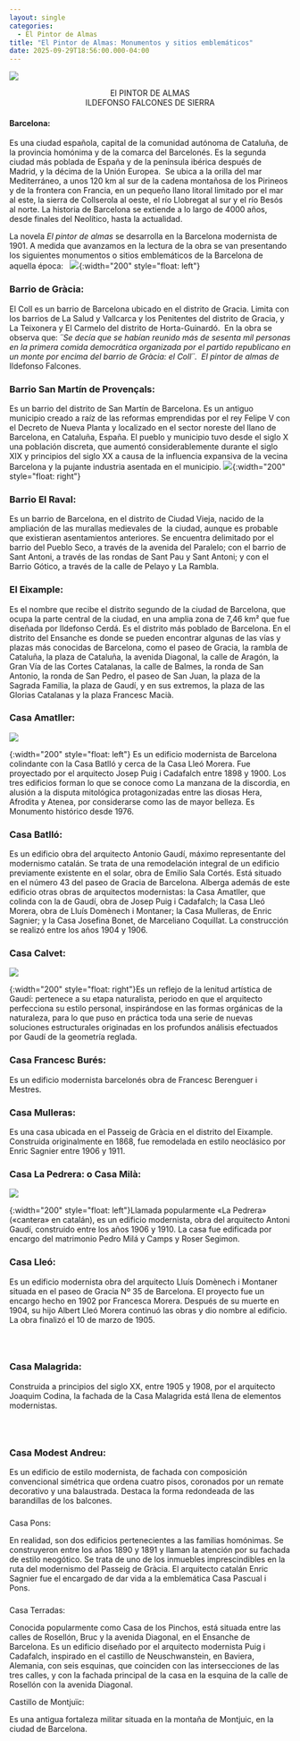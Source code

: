 ```yaml
---
layout: single
categories:
  - El Pintor de Almas
title: "El Pintor de Almas: Monumentos y sitios emblemáticos"
date: 2025-09-29T18:56:00.000-04:00
---
```

![](/assets/img/banner-el-pintor-de-almas.png)

<center>El PINTOR DE ALMAS</center> 
<center>ILDEFONSO FALCONES DE SIERRA</center>

#### Barcelona:

Es una ciudad española, capital de la comunidad autónoma de Cataluña, de la provincia homónima y de la comarca del Barcelonés. Es la segunda ciudad más poblada de España y de la península ibérica después de Madrid, y la décima de la Unión Europea.  Se ubica a la orilla del mar Mediterráneo, a unos 120 km al sur de la cadena montañosa de los Pirineos y de la frontera con Francia, en un pequeño llano litoral limitado por el mar al este, la sierra de Collserola al oeste, el río Llobregat al sur y el río Besós al norte. La historia de Barcelona se extiende a lo largo de 4000 años, desde finales del Neolítico, hasta la actualidad. 

La novela *El pintor de almas* se desarrolla en la Barcelona modernista de 1901. A medida que avanzamos en la lectura de la obra se van presentando los siguientes monumentos o sitios emblemáticos de la Barcelona de aquella época:  
![](/assets/img/barrios-de-gracias-barcelona.jpg){:width="200" style="float: left"} 

### Barrio de Gràcia:

El Coll es un barrio de Barcelona ubicado en el distrito de Gracia. Limita con los barrios de La Salud y Vallcarca y los Penitentes del distrito de Gracia, y La Teixonera y El Carmelo del distrito de Horta-Guinardó.  En la obra se observa que: *´´*Se decía que se habían reunido más de sesenta mil personas en la primera comida democrática organizada por el partido republicano en un monte por encima del barrio de Gràcia: el Coll*´´*.  *El pintor de almas de* Ildefonso Falcones.

### Barrio San Martín de Provençals:

Es un barrio del distrito de San Martín de Barcelona. Es un antiguo municipio creado a raíz de las reformas emprendidas por el rey Felipe V con el Decreto de Nueva Planta y localizado en el sector noreste del llano de Barcelona, en Cataluña, España. El pueblo y
municipio tuvo desde el siglo X una población discreta, que aumentó considerablemente durante el siglo XIX y principios del siglo XX a causa de la influencia expansiva de la vecina Barcelona y la pujante industria asentada en el municipio.
![](/assets/img/barrio-el-rabal.jpg){:width="200" style="float: right"}

### Barrio El Raval:

Es un barrio de Barcelona, en el distrito de Ciudad Vieja, nacido de la ampliación de las murallas medievales de  la ciudad, aunque es probable que existieran asentamientos anteriores. Se encuentra delimitado por el barrio del Pueblo Seco, a través de la avenida del Paralelo; con el barrio de Sant Antoni, a través de las rondas de Sant Pau y Sant Antoni; y con el Barrio Gótico, a través de la calle de Pelayo y La Rambla. 

### El Eixample:

Es el nombre que recibe el distrito segundo de la ciudad de Barcelona, que ocupa la parte central de la ciudad, en una amplia zona de 7,46 km² que fue diseñada por Ildefonso Cerdá. Es el distrito más poblado de Barcelona. En el distrito del Ensanche es donde se pueden encontrar algunas de las vías y plazas más conocidas de Barcelona, como el paseo de Gracia, la rambla de Cataluña, la plaza de Cataluña, la avenida Diagonal, la calle de Aragón, la Gran Vía de las Cortes Catalanas, la calle de Balmes, la ronda de San Antonio, la ronda de San Pedro, el paseo de San Juan, la plaza de la Sagrada Familia, la plaza de Gaudí, y en sus extremos, la plaza de las Glorias Catalanas y la plaza Francesc Macià.

### Casa Amatller:

![](/assets/img/casa-amallet.jpg)

{:width="200" style="float: left"} Es un edificio modernista de Barcelona colindante con la Casa Batlló y cerca de la Casa Lleó Morera. Fue proyectado por el arquitecto Josep Puig i Cadafalch entre 1898 y 1900. Los tres edificios forman lo que se conoce como La manzana de la discordia, en alusión a la disputa mitológica protagonizadas entre las diosas Hera, Afrodita y Atenea, por
considerarse como las de mayor belleza. Es Monumento histórico desde 1976.

### Casa Batlló:

Es un edificio obra del arquitecto Antonio Gaudí, máximo representante del modernismo catalán. Se trata de una remodelación integral de un edificio previamente existente en el solar, obra de Emilio Sala Cortés. Está situado en el número 43 del paseo de Gracia de
Barcelona. Alberga además de este edificio otras obras de arquitectos modernistas: la Casa Amatller, que colinda con la de Gaudí, obra de Josep Puig i Cadafalch; la Casa Lleó Morera, obra de Lluís Domènech i Montaner; la Casa Mulleras, de Enric Sagnier; y la Casa Josefina Bonet, de Marceliano Coquillat. La construcción se realizó entre los años 1904 y 1906.​

### Casa Calvet: 

![](/assets/img/casa-calvet.jpg)

 {:width="200" style="float: right"}Es un reflejo de la lenitud artística de Gaudí: pertenece a su etapa naturalista, periodo en que el arquitecto perfecciona su estilo personal, inspirándose en las formas orgánicas de la naturaleza, para lo que puso en práctica toda una serie de nuevas soluciones estructurales originadas en los profundos análisis efectuados por Gaudí de la geometría reglada.

### Casa Francesc Burés: 

Es un edificio modernista barcelonés obra de Francesc Berenguer i Mestres.

### Casa Mulleras:

Es una casa ubicada en el Passeig de Gràcia en el distrito del Eixample. Construida originalmente en 1868, fue remodelada en estilo neoclásico por Enric Sagnier entre 1906 y 1911.

### Casa La Pedrera: o Casa Milà:

![](/assets/img/casa-la-pedrera.jpg)

{:width="200" style="float: left"}Llamada popularmente «La Pedrera» («cantera» en catalán), es un edificio modernista,​ obra del arquitecto Antoni Gaudí, construido entre los años 1906 y 1910. La casa fue edificada por encargo del matrimonio Pedro Milá y Camps y Roser Segimon.

### Casa Lleó: 

Es un edificio modernista obra del arquitecto Lluís Domènech i Montaner situada en el paseo de Gracia Nº 35 de Barcelona. El proyecto fue un encargo hecho en 1902 por Francesca Morera. Después de su muerte en 1904, su hijo Albert Lleó Morera continuó las obras y dio nombre al edificio. La obra finalizó el 10 de marzo de 1905.

###     

### Casa Malagrida: 

Construida a principios del siglo XX, entre 1905 y 1908, por el arquitecto Joaquim Codina,
la fachada de la Casa Malagrida está llena de elementos modernistas. 

###      

### Casa Modest Andreu:  

Es un edificio de estilo modernista, de fachada con composición convencional simétrica que ordena cuatro pisos, coronados por un remate decorativo y una balaustrada. Destaca la forma redondeada de las barandillas de los balcones.



### 
Casa Pons:


En realidad, son dos edificios pertenecientes a las familias homónimas. Se construyeron entre los años 1890 y 1891 y llaman la atención por su fachada de estilo neogótico. Se trata de uno de los inmuebles imprescindibles en la ruta del modernismo del Passeig de Gràcia. El arquitecto catalán Enric Sagnier fue el encargado de dar vida a la emblemática Casa Pascual i Pons.  




### 

Casa Terradas: 





Conocida popularmente como Casa de los Pinchos, está situada entre las calles de Rosellón, Bruc y la avenida Diagonal, en el Ensanche de Barcelona. Es un edificio diseñado por el arquitecto modernista Puig i Cadafalch, inspirado en el castillo de Neuschwanstein, en Baviera, Alemania, con seis esquinas, que coinciden con las intersecciones de las tres calles, y con la fachada principal de la casa en la esquina de la calle de Rosellón con la avenida Diagonal.





Castillo de Montjuïc:   



Es una antigua fortaleza militar situada en la montaña de Montjuic, en la ciudad de Barcelona.
